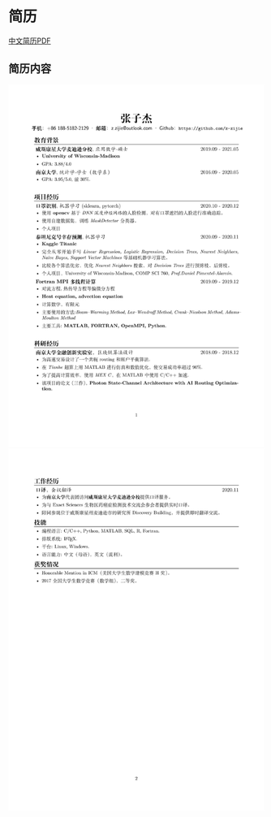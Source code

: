 # 简历

[中文简历PDF](https://github.com/z-zijie/Resume/raw/master/resume_zh_cn.pdf)

## 简历内容

![](resume_zh_cn-page-001.jpg)
![](resume_zh_cn-page-002.jpg)